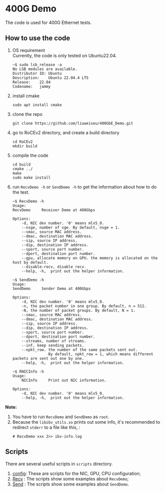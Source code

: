 # 400G Demo
The code is used for 400G Ethernet tests.

## How to use the code 
1. OS requirement  
    Currently, the code is only tested on Ubuntu22.04.
    ```
    ~$ sudo lsb_release -a
    No LSB modules are available.
    Distributor ID:	Ubuntu
    Description:	Ubuntu 22.04.4 LTS
    Release:	22.04
    Codename:	jammy
    ```
2. install cmake
    ```
    sudo apt install cmake
    ```
3. clone the repo
    ```
    git clone https://github.com/liuweiseu/400GbE_Demo.git
    ```
3. go to RoCEv2 directory, and create a build directory
    ```
    cd RoCEv2
    mkdir build
    ```
4. compile the code
    ```
    cd build
    cmake ../
    make
    sudo make install
    ```
5. run `RecvDemo -h` or `SendDemo -h` to get the information about how to do the test.
    ```
    ~$ RecvDemo -h
    Usage:
    RecvDemo     Receiver Demo at 400Gbps

    Options:
        -d, NIC dev number. '0' means mlx5_0.
        --nsge, number of sge. By default, nsge = 1.
        --smac, source MAC address.
        --dmac, destination MAC address.
        --sip, source IP address.
        --dip, destination IP address.
        --sport, source port number.
        --dport, destination port number.
        --gpu, allocate memory on GPU. the memory is allocated on the host by default.
        --disable-recv, disable recv.
        --help, -h,  print out the helper information.

    ~$ SendDemo -h
    Usage:
    SendDemo     Sender Demo at 400Gbps

    Options:
        -d, NIC dev number. '0' means mlx5_0.
        -n, the packet number in one group. By default, n = 512.
        -N, the number of packet groups. By default, N = 1.
        --smac, source MAC address.
        --dmac, destination MAC address.
        --sip, source IP address.
        --dip, destination IP address.
        --sport, source port number.
        --dport, destination port number.
        --streams, number of streams.
        --inf, keep sending packets.
        --npkt_row. the number of the same packets sent out.
                    By default, npkt_row = 1, which means different packets are sent out one by one.
        --help, -h,  print out the helper information.
    
    ~$ RNICInfo -h
    Usage:
        NICInfo     Print out NIC information.

    Options:
        -d, NIC dev number. '0' means mlx5_0.
        --help, -h,  print out the helper information.
    ```
**Note:** 
1. You have to run `RecvDemo` and `SendDemo` as `root`. 
2. Because the `libibv_utils.so` prints out some info, it's recommended to redirect `stderr` to a file like this, :
    ```
    # RecvDemo xxx 2>> ibv-info.log
    ```
## Scripts
There are several useful scripts in `scripts` directory. 
1. [config](https://github.com/liuweiseu/400GbE_Demo/tree/master/scripts/config): These are scripts for the NIC, GPU, CPU configuration;
2. [Recv](https://github.com/liuweiseu/400GbE_Demo/tree/master/scripts/Recv)  : The scripts show some examples about `RecvDemo`;
3. [Send](https://github.com/liuweiseu/400GbE_Demo/tree/master/scripts/Send)  : The scripts show some examples about `SendDemo`.